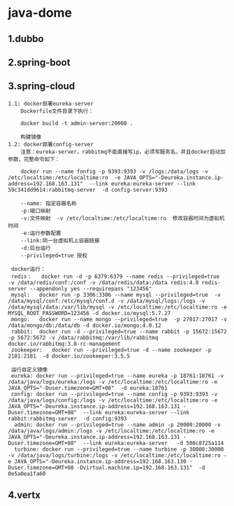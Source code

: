 # java-dome
  ## 1.dubbo
  ## 2.spring-boot
  ## 3.spring-cloud
    1.1: docker部署eureka-server
        Dockerfile文件目录下执行：
        
        docker build -t admin-server:20000 .
        
        构建镜像
    1.2: docker部署config-server
        注意：eureka-server，rabbitmq不能直接写ip，必须写服务名，并且docker启动加参数，完整命令如下：  
                
        docker run --name fonfig -p 9393:9393 -v /logs:/data/logs -v /etc/localtime:/etc/localtime:ro  -e JAVA_OPTS="-Deureka.instance.ip-address=192.168.163.131"  --link eureka:eureka-server --link 59c341dd9614:rabbitmq-server  -d config-server:9393
     
        --name: 指定容器名称
        -p:端口映射
        -v:文件映射  -v /etc/localtime:/etc/localtime:ro  修改容器时间为虚拟机时间
        -e:运行参数配置
        --link:同一台虚拟机上容器链接
        -d:后台运行
        --privileged=true 授权
        
     docker运行：
     redis：   docker run -d -p 6379:6379 --name redis --privileged=true  -v /data/redis/conf:/conf -v /data/redis/data:/data redis:4.0 redis-server --appendonly yes --requirepass "123456"
     mysql:   docker run -p 3306:3306 --name mysql --privileged=true  -v /data/mysql/conf:/etc/mysql/conf.d -v /data/mysql/logs:/logs -v /data/mysql/data:/var/lib/mysql -v /etc/localtime:/etc/localtime:ro -e MYSQL_ROOT_PASSWORD=123456 -d docker.io/mysql:5.7.27
     mongo:   docker run --name mongo --privileged=true  -p 27017:27017 -v /data/mongo/db:/data/db -d docker.io/mongo:4.0.12
     rabbit:  docker run -d --privileged=true --name rabbit -p 15672:15672 -p 5672:5672 -v /data/rabbitmq:/var/lib/rabbitmq docker.io/rabbitmq:3.8-rc-management
     zookeeper:   docker run --privileged=true -d --name zookeeper -p 2181:2181  -d docker.io/zookeeper:3.5.5 
     
     运行自定义镜像
     eureka: docker run --privileged=true --name eureka -p 18761:18761 -v /data/java/logs/eureka:/logs -v /etc/localtime:/etc/localtime:ro -e JAVA_OPTS="-Duser.timezone=GMT+08"  -d eureka:18761
     config: docker run --privileged=true --name config -p 9393:9393 -v /data/java/logs/config:/logs -v /etc/localtime:/etc/localtime:ro -e JAVA_OPTS="-Deureka.instance.ip-address=192.168.163.131 -Duser.timezone=GMT+08"  --link eureka:eureka-server --link rabbit:rabbitmq-server  -d config:9393
      admin: docker run --privileged=true --name admin -p 20000:20000 -v /data/java/logs/admin:/logs -v /etc/localtime:/etc/localtime:ro -e JAVA_OPTS="-Deureka.instance.ip-address=192.168.163.131 -Duser.timezone=GMT+08"  --link eureka:eureka-server   -d 508c8725a114
      turbine: docker run --privileged=true --name turbine -p 30000:30000 -v /data/java/logs/turbine:/logs -v /etc/localtime:/etc/localtime:ro -e JAVA_OPTS="-Deureka.instance.ip-address=192.168.163.130 -Duser.timezone=GMT+08 -Dvirtual.machine.ip=192.168.163.131"  -d 0e5a0ea1fa60

  ## 4.vertx